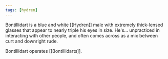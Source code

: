 ```yaml
---
tags: [hydren]
---
```


Bontillidart is a blue and white [[Hydren]] male with extremely thick-lensed glasses that appear to nearly triple his eyes in size. He's... unpracticed in interacting with other people, and often comes across as a mix between curt and downright rude.

Bontillidart operates [[Bontillidarts]].